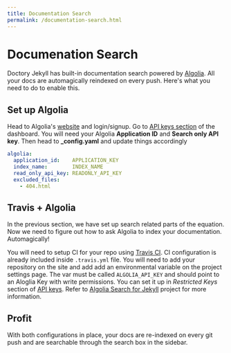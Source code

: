 ```yaml
---
title: Documentation Search
permalink: /documentation-search.html
---
```

# Documenation Search

Doctory Jekyll has built-in documentation search powered by [Algolia](https://www.algolia.com/). All your docs are automagically reindexed on every push. Here's what you need to do to enable this.

## Set up Algolia

Head to Algolia's [website](https://www.algolia.com/) and login/signup. Go to [API keys section](https://www.algolia.com/api-keys) of the dashboard. You will need your Algolia **Application ID** and **Search only API key**. Then head to **_config.yaml** and update things accordingly

```yaml
algolia:
  application_id:    APPLICATION_KEY
  index_name:        INDEX_NAME
  read_only_api_key: READONLY_API_KEY
  excluded_files:
    - 404.html

```

## Travis + Algolia

In the previous section, we have set up search related parts of the equation. Now we need to figure out how to ask Algolia to index your documentation. Automagically!

You will need to setup CI for your repo using [Travis CI](https://travis-ci.org/). CI configuration is already included inside ```.travis.yml``` file. You will need to add your repository on the site and add add an environmental variable on the project settings page. The var must be called ```ALGOLIA_API_KEY``` and should point to an Aloglia Key with write permissions. You can set it up in _Restricted Keys_ section of [API keys](https://www.algolia.com/api-keys). Refer to [Algolia Search for Jekyll](https://github.com/algolia/algoliasearch-jekyll) project for more information.

## Profit

With both configurations in place, your docs are re-indexed on every git push and are searchable through the search box in the sidebar.